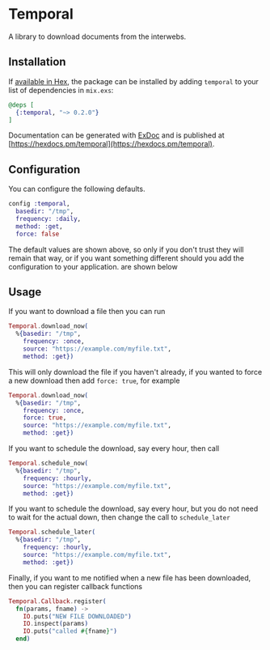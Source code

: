 # Temporal

A library to download documents from the interwebs.

## Installation

If [available in Hex](https://hex.pm/docs/publish), the package can be installed
by adding `temporal` to your list of dependencies in `mix.exs`:

```elixir
@deps [
  {:temporal, "~> 0.2.0"}
]
```

Documentation can be generated with [ExDoc](https://github.com/elixir-lang/ex_doc)
and is published at [https://hexdocs.pm/temporal](https://hexdocs.pm/temporal).

## Configuration

You can configure the following defaults.

```elixir
config :temporal,
  basedir: "/tmp",
  frequency: :daily,
  method: :get,
  force: false
```

The default values are shown above, so only if you don't trust they
will remain that way, or if you want something different should
you add the configuration to your application.
are shown below

## Usage

If you want to download a file then you can run

```elixir
Temporal.download_now(
  %{basedir: "/tmp",
    frequency: :once,
    source: "https://example.com/myfile.txt",
    method: :get})
```

This will only download the file if you haven't already, if you wanted to force a new download then add `force: true`, for example

```elixir
Temporal.download_now(
  %{basedir: "/tmp",
    frequency: :once,
    force: true,
    source: "https://example.com/myfile.txt",
    method: :get})
```

If you want to schedule the download, say every hour, then call

```elixir
Temporal.schedule_now(
  %{basedir: "/tmp",
    frequency: :hourly,
    source: "https://example.com/myfile.txt",
    method: :get})
```

If you want to schedule the download, say every hour, but you do not
need to wait for the actual down, then change the call to `schedule_later`

```elixir
Temporal.schedule_later(
  %{basedir: "/tmp",
    frequency: :hourly,
    source: "https://example.com/myfile.txt",
    method: :get})
```

Finally, if you want to me notified when a new file has been downloaded, then
you can register callback functions

```elixir
Temporal.Callback.register(
  fn(params, fname) ->
    IO.puts("NEW FILE DOWNLOADED")
    IO.inspect(params)
    IO.puts("called #{fname}")
  end)
```

